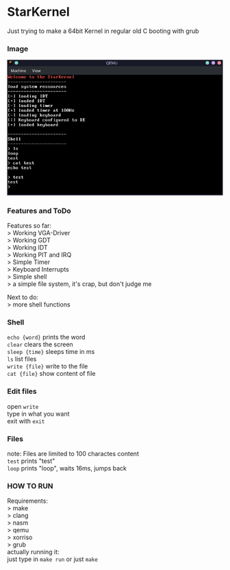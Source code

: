 # StarKernel <br>
Just trying to make a 64bit Kernel in regular old C booting with grub <br>
### Image
![alt text](https://raw.githubusercontent.com/Marsimplodation/StarKernel/main/Screenshots/Kernel.png)<br>

### Features and ToDo <br>
Features so far: <br>
    > Working VGA-Driver <br>
    > Working GDT <br>
    > Working IDT <br>
    > Working PIT and IRQ <br>
    > Simple Timer <br>
    > Keyboard Interrupts <br>
    > Simple shell <br>
    > a simple file system, it's crap, but don't judge me <br>

Next to do: <br>
    > more shell functions <br>

### Shell <br>
`echo {word}` prints the word <br>
`clear` clears the screen <br>
`sleep {time}` sleeps time in ms <br>
`ls` list files <br>
`write {file}` write to the file<br>
`cat {file}` show content of file <br>

### Edit files <br>
open `write` <br>
type in what you want <br>
exit with `exit` <br>

### Files <br>
note: Files are limited to 100 charactes content <br>
`test` prints "test" <br>
`loop` prints "loop", waits 16ms, jumps back <br>

### HOW TO RUN <br>
Requirements: <br>
    > make <br>
    > clang <br>
    > nasm <br>
    > qemu <br>
    > xorriso <br>
    > grub <br>
actually running it: <br>
    just type in `make run` or just `make` <br>

